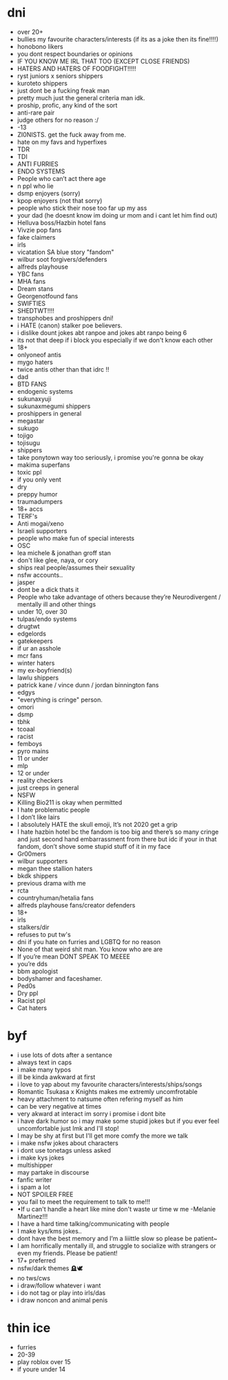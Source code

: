 # dni
- over 20+
- bullies my favourite characters/interests (if its as a joke then its fine!!!!)
- honobono likers
- you dont respect boundaries or opinions
- IF YOU KNOW ME IRL THAT TOO (EXCEPT CLOSE FRIENDS)
- HATERS AND HATERS OF FOODFIGHT!!!!!
- ryst juniors x seniors shippers
- kuroteto shippers
- just dont be a fucking freak man
- pretty much just the general criteria man idk.
- proship, profic, any kind of the sort
- anti-rare pair
- judge others for no reason :/
- -13
- ZI0NISTS. get the fuck away from me.
- hate on my favs and hyperfixes
- TDR
- TDI
- ANTI FURRIES
- ENDO SYSTEMS
- People who can’t act there age
- n ppl who lie 
- dsmp enjoyers (sorry)
- kpop enjoyers (not that sorry)
- people who stick their nose too far up my ass
- your dad (he doesnt know im doing ur mom and i cant let him find out)
- Helluva boss/Hazbin hotel fans 
- Vivzie pop fans
- fake claimers
- irls
- vicatation SA blue story "fandom"
- wilbur soot forgivers/defenders
- alfreds playhouse
- YBC fans
- MHA fans
- Dream stans
- Georgenotfound fans
- SWIFTIES
- SHEDTWT!!!!
- transphobes and proshippers dni!
- i HATE (canon) stalker poe believers.
- i dislike dount jokes abt ranpoe and jokes abt ranpo being 6
- its not that deep if i block you especially if we don't know each other
- 18+
- onlyoneof antis
- mygo haters
- twice antis other than that idrc !!
- dad
- BTD FANS
- endogenic systems
- sukunaxyuji
- sukunaxmegumi shippers
- proshippers in general
- megastar
- sukugo
- tojigo
- tojisugu
- shippers
- take ponytown way too seriously, i promise you're gonna be okay
- makima superfans
- toxic ppl
- if you only vent
- dry
- preppy humor
- traumadumpers
- 18+ accs
- TERF's
- Anti mogai/xeno
- Israeli supporters
- people who make fun of special interests
- OSC
- lea michele & jonathan groff stan
- don't like glee, naya, or cory
- ships real people/assumes their sexuality
- nsfw accounts..
- jasper 
- dont be a dick thats it
- People who take advantage of others because they’re Neurodivergent / mentally ill and other things
- under 10, over 30
- tulpas/endo systems
- drugtwt
- edgelords
- gatekeepers
- if ur an asshole
- mcr fans
- winter haters
- my ex-boyfriend(s)
- lawlu shippers
- patrick kane / vince dunn / jordan binnington fans
- edgys
- "everything is cringe" person.
- omori
- dsmp
- tbhk
- tcoaal
- racist
- femboys
- pyro mains
- 11 or under
- mlp
- 12 or under
- reality checkers
- just creeps in general
- NSFW
- Killing Bio211 is okay when permitted
- I hate problematic people
- I don’t like lairs
- I absolutely HATE the skull emoji, It’s not 2020 get a grip
- I hate hazbin hotel bc the fandom is too big and there’s so many cringe and just second hand embarrassment from there but idc if your in that fandom, don’t shove some stupid stuff of it in my face
- Gr00mers 
- wilbur supporters
- megan thee stallion haters
- bkdk shippers
- previous drama with me
- rcta
- countryhuman/hetalia fans
- alfreds playhouse fans/creator defenders
- 18+
- irls
- stalkers/dir
- refuses to put tw's
- dni if you hate on furries and LGBTQ for no reason
- None of that weird shit man. You know who are are
- If you’re mean DONT SPEAK TO MEEEE
- you’re dds
- bbm apologist
- bodyshamer and faceshamer.
- Ped0s
- Dry ppl
- Racist ppl
- Cat haters

# byf
- i use lots of dots after a sentance
- always text in caps
- i make many typos
- ill be kinda awkward at first
- i love to yap about my favourite characters/interests/ships/songs
- Romantic Tsukasa x Knights makes me extremly uncomfrotable
- heavy attachment to natsume often refering myself as him 
- can be very negative at times
- very akward at interact im sorry i promise i dont bite
- i have dark humor so i may make some stupid jokes but if you ever feel uncomfortable just lmk and I'll stop!
- I may be shy at first but I'll get more comfy the more we talk
- i make nsfw jokes about characters
-  i dont use tonetags unless asked
- i make kys jokes
- multishipper
- may partake in discourse
- fanfic writer
- i spam a lot
- NOT SPOILER FREE
- you fail to meet the requirement to talk to me!!!
- •If u can't handle a heart like mine don't waste ur time w me -Melanie Martinez!!!
- I have a hard time talking/communicating with people
- I make kys/kms jokes..
-  dont have the best memory and I’m a liiittle slow so please be patient~
- I am horrifically mentally ill, and struggle to socialize with strangers or even my friends. Please be patient!
- 17+ preferred
- nsfw/dark themes 🪦🕊️
- no tws/cws
- i draw/follow whatever i want
- i do not tag or play into irls/das
- i draw noncon and animal penis

# thin ice
- furries
- 20-39
- play roblox over 15
- if youre under 14

